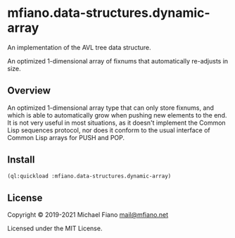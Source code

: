 # mfiano.data-structures.dynamic-array

An implementation of the AVL tree data structure.

An optimized 1-dimensional array of fixnums that automatically re-adjusts in size.

## Overview

An optimized 1-dimensional array type that can only store fixnums, and which is able to
automatically grow when pushing new elements to the end. It is not very useful in most situations,
as it doesn't implement the Common Lisp sequences protocol, nor does it conform to the usual
interface of Common Lisp arrays for PUSH and POP.

## Install

```lisp
(ql:quickload :mfiano.data-structures.dynamic-array)
```

## License

Copyright © 2019-2021 Michael Fiano <mail@mfiano.net>

Licensed under the MIT License.
